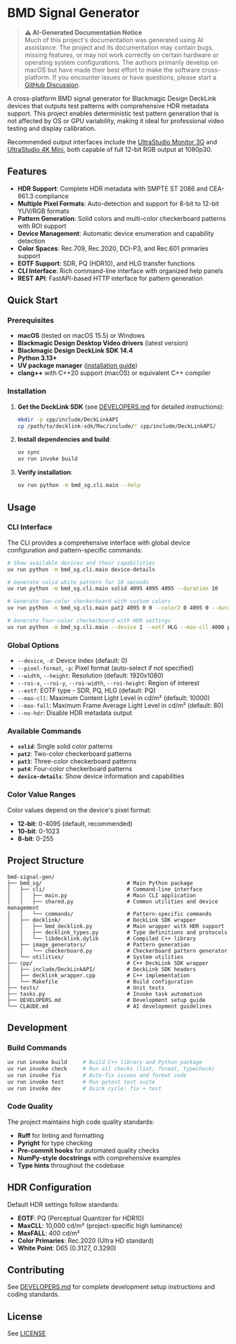 # BMD Signal Generator

> **⚠️ AI-Generated Documentation Notice**  
> Much of this project's documentation was generated using AI assistance. The
> project and its documentation may contain bugs, missing features, or may not
> work correctly on certain hardware or operating system configurations. The
> authors primarily develop on macOS but have made their best effort to make the
> software cross-platform. If you encounter issues or have questions, please
> start a
> [GitHub Discussion](https://github.com/OpenLEDEval/bmd-signal-gen/discussions).

A cross-platform BMD signal generator for Blackmagic Design DeckLink devices
that outputs test patterns with comprehensive HDR metadata support. This project
enables deterministic test pattern generation that is not affected by OS or GPU
variability, making it ideal for professional video testing and display
calibration.

Recommended output interfaces include the
[UltraStudio Monitor 3G](https://www.blackmagicdesign.com/products/ultrastudio/techspecs/W-DLUS-13)
and
[UltraStudio 4K Mini](https://www.blackmagicdesign.com/products/ultrastudio/techspecs/W-DLUS-11),
both capable of full 12-bit RGB output at 1080p30.

## Features

- **HDR Support**: Complete HDR metadata with SMPTE ST 2086 and CEA-861.3
  compliance
- **Multiple Pixel Formats**: Auto-detection and support for 8-bit to 12-bit
  YUV/RGB formats
- **Pattern Generation**: Solid colors and multi-color checkerboard patterns
  with ROI support
- **Device Management**: Automatic device enumeration and capability detection
- **Color Spaces**: Rec.709, Rec.2020, DCI-P3, and Rec.601 primaries support
- **EOTF Support**: SDR, PQ (HDR10), and HLG transfer functions
- **CLI Interface**: Rich command-line interface with organized help panels
- **REST API**: FastAPI-based HTTP interface for pattern generation

## Quick Start

### Prerequisites

- **macOS** (tested on macOS 15.5) or Windows
- **Blackmagic Design Desktop Video drivers** (latest version)
- **Blackmagic Design DeckLink SDK 14.4**
- **Python 3.13+**
- **UV package manager**
  ([installation guide](https://docs.astral.sh/uv/getting-started/installation/))
- **clang++** with C++20 support (macOS) or equivalent C++ compiler

### Installation

1. **Get the DeckLink SDK** (see [DEVELOPERS.md](DEVELOPERS.md) for detailed
   instructions):

   ```bash
   mkdir -p cpp/include/DeckLinkAPI
   cp /path/to/decklink-sdk/Mac/include/* cpp/include/DeckLinkAPI/
   ```

2. **Install dependencies and build**:

   ```bash
   uv sync
   uv run invoke build
   ```

3. **Verify installation**:
   ```bash
   uv run python -m bmd_sg.cli.main --help
   ```

## Usage

### CLI Interface

The CLI provides a comprehensive interface with global device configuration and
pattern-specific commands:

```bash
# Show available devices and their capabilities
uv run python -m bmd_sg.cli.main device-details

# Generate solid white pattern for 10 seconds
uv run python -m bmd_sg.cli.main solid 4095 4095 4095 --duration 10

# Generate two-color checkerboard with custom colors
uv run python -m bmd_sg.cli.main pat2 4095 0 0 --color2 0 4095 0 --duration 5

# Generate four-color checkerboard with HDR settings
uv run python -m bmd_sg.cli.main --device 1 --eotf HLG --max-cll 4000 pat4 4095 0 0 --color2 0 4095 0 --color3 0 0 4095 --color4 4095 4095 4095
```

### Global Options

- `--device`, `-d`: Device index (default: 0)
- `--pixel-format`, `-p`: Pixel format (auto-select if not specified)
- `--width`, `--height`: Resolution (default: 1920x1080)
- `--roi-x`, `--roi-y`, `--roi-width`, `--roi-height`: Region of interest
- `--eotf`: EOTF type - SDR, PQ, HLG (default: PQ)
- `--max-cll`: Maximum Content Light Level in cd/m² (default: 10000)
- `--max-fall`: Maximum Frame Average Light Level in cd/m² (default: 80)
- `--no-hdr`: Disable HDR metadata output

### Available Commands

- **`solid`**: Single solid color patterns
- **`pat2`**: Two-color checkerboard patterns
- **`pat3`**: Three-color checkerboard patterns
- **`pat4`**: Four-color checkerboard patterns
- **`device-details`**: Show device information and capabilities

### Color Value Ranges

Color values depend on the device's pixel format:

- **12-bit**: 0-4095 (default, recommended)
- **10-bit**: 0-1023
- **8-bit**: 0-255

## Project Structure

```
bmd-signal-gen/
├── bmd_sg/                           # Main Python package
│   ├── cli/                          # Command-line interface
│   │   ├── main.py                   # Main CLI application
│   │   ├── shared.py                 # Common utilities and device management
│   │   └── commands/                 # Pattern-specific commands
│   ├── decklink/                     # DeckLink SDK wrapper
│   │   ├── bmd_decklink.py           # Main wrapper with HDR support
│   │   ├── decklink_types.py         # Type definitions and protocols
│   │   └── libdecklink.dylib         # Compiled C++ library
│   ├── image_generators/             # Pattern generation
│   │   └── checkerboard.py           # Checkerboard pattern generator
│   └── utilities/                    # System utilities
├── cpp/                              # C++ DeckLink SDK wrapper
│   ├── include/DeckLinkAPI/          # DeckLink SDK headers
│   ├── decklink_wrapper.cpp          # C++ implementation
│   └── Makefile                      # Build configuration
├── tests/                            # Unit tests
├── tasks.py                          # Invoke task automation
├── DEVELOPERS.md                     # Development setup guide
└── CLAUDE.md                         # AI development guidelines
```

## Development

### Build Commands

```bash
uv run invoke build     # Build C++ library and Python package
uv run invoke check     # Run all checks (lint, format, typecheck)
uv run invoke fix       # Auto-fix issues and format code
uv run invoke test      # Run pytest test suite
uv run invoke dev       # Quick cycle: fix + test
```

### Code Quality

The project maintains high code quality standards:

- **Ruff** for linting and formatting
- **Pyright** for type checking
- **Pre-commit hooks** for automated quality checks
- **NumPy-style docstrings** with comprehensive examples
- **Type hints** throughout the codebase

## HDR Configuration

Default HDR settings follow standards:

- **EOTF**: PQ (Perceptual Quantizer for HDR10)
- **MaxCLL**: 10,000 cd/m² (project-specific high luminance)
- **MaxFALL**: 400 cd/m²
- **Color Primaries**: Rec.2020 (Ultra HD standard)
- **White Point**: D65 (0.3127, 0.3290)

## Contributing

See [DEVELOPERS.md](DEVELOPERS.md) for complete development setup instructions
and coding standards.

## License

See [LICENSE](LICENSE)
